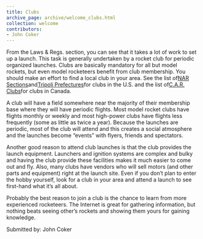 ```yaml
---
title: Clubs
archive_page: archive/welcome_clubs.html
collection: welcome
contributors:
- John Coker
---
```

From the Laws & Regs. section, you can see that it takes a lot of work to set up a launch. This task is generally undertaken by a rocket club for periodic organized launches. Clubs are basically mandatory for all but model rockets, but even model rocketeers benefit from club membership. You should make an effort to find a local club in your area. See the list of[NAR Sections](http://www.nar.org/NARsect.html)and[Tripoli Prefectures](http://www.tripoli.org/prefect.htm)for clubs in the U.S. and the list of[C.A.R. Clubs](http://www.promotek.com/car/clubs.htm)for clubs in Canada.

A club will have a field somewhere near the majority of their membership base where they will have periodic flights. Most model rocket clubs have flights monthly or weekly and most high-power clubs have flights less frequently (some as little as twice a year). Because the launches are periodic, most of the club will attend and this creates a social atmosphere and the launches become “events” with flyers, friends and spectators.

Another good reason to attend club launches is that the club provides the launch equipment. Launchers and ignition systems are complex and bulky and having the club provide these facilities makes it much easier to come out and fly. Also, many clubs have vendors who will sell motors (and other parts and equipment) right at the launch site. Even if you don’t plan to enter the hobby yourself, look for a club in your area and attend a launch to see first-hand what it’s all about.

Probably the best reason to join a club is the chance to learn from more experienced rocketeers. The Internet is great for gathering information, but nothing beats seeing other’s rockets and showing them yours for gaining knowledge.

Submitted by: John Coker
